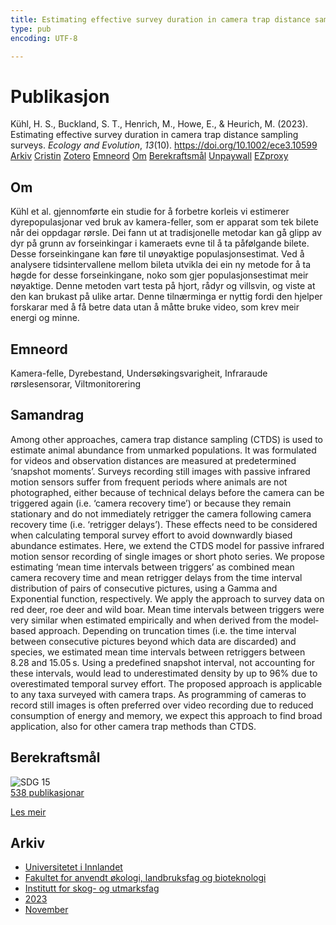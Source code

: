 ```yaml
---
title: Estimating effective survey duration in camera trap distance sampling surveys
type: pub
encoding: UTF-8

---
```

<h1>Publikasjon</h1>
<article id="csl-bib-container-K4GTKB6X" class="csl-bib-container">
  <div class="csl-bib-body"> <div class="csl-entry">Kühl, H. S., Buckland, S. T., Henrich, M., Howe, E., &#38; Heurich, M. (2023). Estimating effective survey duration in camera trap distance sampling surveys. <i>Ecology and Evolution</i>, <i>13</i>(10). <a href="https://doi.org/10.1002/ece3.10599">https://doi.org/10.1002/ece3.10599</a></div> </div>
  <div class="csl-bib-buttons">
    <a href="#taxonomy-article-K4GTKB6X" alt="archive" class="csl-bib-button">Arkiv</a>
    <a href="https://app.cristin.no/results/show.jsf?id=2192664" alt="Cristin" class="csl-bib-button">Cristin</a>
    <a href="http://zotero.org/groups/5881554/items/K4GTKB6X" alt="Zotero" class="csl-bib-button">Zotero</a>
    <a href="#keywords-article-K4GTKB6X" alt="keywords" class="csl-bib-button">Emneord</a>
    <a href="#about-article-K4GTKB6X" alt="about_pub" class="csl-bib-button">Om</a>
    <a href="#sdg-article-K4GTKB6X" alt="sdg" class="csl-bib-button">Berekraftsmål</a>
    <a href="https://onlinelibrary.wiley.com/doi/pdfdirect/10.1002/ece3.10599" alt="Unpaywall" class="csl-bib-button">Unpaywall</a>
    <a href="https://onlinelibrary.wiley.com/doi/pdfdirect/10.1002/ece3.10599" alt="EZproxy" class="csl-bib-button">EZproxy</a>
  </div>
  <div id="csl-bib-meta-container-K4GTKB6X"></div>
</article>
<div id="csl-bib-meta-K4GTKB6X" class="csl-bib-meta">
  <article id="about-article-K4GTKB6X" class="about_pub-article">
    <h1>Om</h1>
    Kühl et al. gjennomførte ein studie for å forbetre korleis vi estimerer dyrepopulasjonar ved bruk av kamera-feller, som er apparat som tek bilete når dei oppdagar rørsle. Dei fann ut at tradisjonelle metodar kan gå glipp av dyr på grunn av forseinkingar i kameraets evne til å ta påfølgande bilete. Desse forseinkingane kan føre til unøyaktige populasjonsestimat. Ved å analysere tidsintervallene mellom bileta utvikla dei ein ny metode for å ta høgde for desse forseinkingane, noko som gjer populasjonsestimat meir nøyaktige. Denne metoden vart testa på hjort, rådyr og villsvin, og viste at den kan brukast på ulike artar. Denne tilnærminga er nyttig fordi den hjelper forskarar med å få betre data utan å måtte bruke video, som krev meir energi og minne.
  </article>
  <article id="keywords-article-K4GTKB6X" class="keywords-article">
    <h1>Emneord</h1>
    Kamera-felle, Dyrebestand, Undersøkingsvarigheit, Infraraude rørslesensorar, Viltmonitorering
  </article>
  <article id="abstract-article-K4GTKB6X" class="abstract-article">
    <h1>Samandrag</h1>
    Among other approaches, camera trap distance sampling (CTDS) is used to estimate animal abundance from unmarked populations. It was formulated for videos and observation distances are measured at predetermined ‘snapshot moments’. Surveys recording still images with passive infrared motion sensors suffer from frequent periods where animals are not photographed, either because of technical delays before the camera can be triggered again (i.e. ‘camera recovery time’) or because they remain stationary and do not immediately retrigger the camera following camera recovery time (i.e. ‘retrigger delays’). These effects need to be considered when calculating temporal survey effort to avoid downwardly biased abundance estimates. Here, we extend the CTDS model for passive infrared motion sensor recording of single images or short photo series. We propose estimating ‘mean time intervals between triggers’ as combined mean camera recovery time and mean retrigger delays from the time interval distribution of pairs of consecutive pictures, using a Gamma and Exponential function, respectively. We apply the approach to survey data on red deer, roe deer and wild boar. Mean time intervals between triggers were very similar when estimated empirically and when derived from the model‐based approach. Depending on truncation times (i.e. the time interval between consecutive pictures beyond which data are discarded) and species, we estimated mean time intervals between retriggers between 8.28 and 15.05 s. Using a predefined snapshot interval, not accounting for these intervals, would lead to underestimated density by up to 96% due to overestimated temporal survey effort. The proposed approach is applicable to any taxa surveyed with camera traps. As programming of cameras to record still images is often preferred over video recording due to reduced consumption of energy and memory, we expect this approach to find broad application, also for other camera trap methods than CTDS.
  </article>
  <article id="sdg-article-K4GTKB6X" class="sdg-article">
    <h1>Berekraftsmål</h1>
    <div class="sdg-container"><div id="sdg15" class="sdg">
        <img src="{{< params subfolder >}}images/sdg/sdg15_nn.png" class="image" alt="SDG 15">
        <div class="sdg-overlay">
          <a href="/nn/archive/?key=?sdg=15#archive" class="sdg-publication-count"><span>538</span> publikasjonar</a>
          <p><a href="https://fn.no/om-fn/fns-baerekraftsmaal/livet-paa-land?lang=nno-NO" class="sdg-read-more">Les meir</a></p>
        </div>
      </div></div>
  </article>
  <article id="taxonomy-article-K4GTKB6X" class="taxonomy-article">
    <h1>Arkiv</h1>
    <ul>
      <li>
        <a href="/nn/archive/?key=3DCRN523">Universitetet i Innlandet</a>
      </li>
      <li>
        <a href="/nn/archive/?key=T77LXH6D">Fakultet for anvendt økologi, landbruksfag og bioteknologi</a>
      </li>
      <li>
        <a href="/nn/archive/?key=7TRARPE3">Institutt for skog- og utmarksfag</a>
      </li>
      <li>
        <a href="/nn/archive/?key=WXLLSUEU">2023</a>
      </li>
      <li>
        <a href="/nn/archive/?key=BJN2DJT2">November</a>
      </li>
    </ul>
  </article>
</div>
